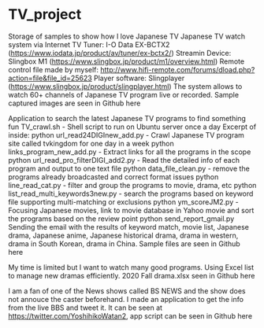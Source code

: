 # TV_project
Storage of samples to show how I love Japanese TV
Japanese TV watch system via Internet
TV Tuner: I-O Data EX-BCTX2 (https://www.iodata.jp/product/av/tuner/ex-bctx2/)
Streamin Device: Slingbox M1 (https://www.slingbox.jp/product/m1/overview.html)
Remote control file made by myself: http://www.hifi-remote.com/forums/dload.php?action=file&file_id=25623
Player software: Slingplayer (https://www.slingbox.jp/product/slingplayer.html)
The system allows to watch 60+ channels of Japanese TV program live or recorded.
Sample captured images are seen in Github here

Application to search the latest Japanese TV programs to find something fun
TV_crawl.sh - Shell script to run on Ubuntu server once a day
Excerpt of inside:
python url_read24DIGInew_add.py - Crawl Japanese TV program site called tvkingdom for one day in a week
python links_program_new_add.py - Extract links for all the programs in the scope
python url_read_pro_filterDIGI_add2.py - Read the detailed info of each program and output to one text file
python data_file_clean.py - remove the programs already broadcasted and correct format issues
python line_read_cat.py - filter and group the programs to movie, drama, etc
python list_read_multi_keywords3new.py - search the programs based on keyword file supporting multi-matching or exclusions
python ym_scoreJM2.py - Focusing Japanese movies, link to movie database in Yahoo movie and sort the programs based on the review point
python send_report_gmail.py Sending the email with the results of keyword match, movie list, Japanese drama, Japanese anime, Japanese historical drama, drama in western, drama in South Korean, drama in China.
Sample files are seen in Github here

My time is limited but I want to watch many good programs. Using Excel list to manage new dramas efficiently.
2020 Fall drama.xlsx seen in Github here

I am a fan of one of the News shows called BS NEWS and the show does not annouce the caster beforehand. I made an application to get the info from the live BBS and tweet it.
It can be seen at https://twitter.com/YoshihikoWatan2, app script can be seen in Github here
